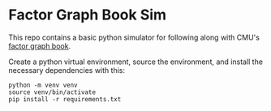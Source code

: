 # Factor Graph Book Sim

This repo contains a basic python simulator for following along with CMU's [factor graph book](https://www.cs.cmu.edu/~kaess/pub/Dellaert17fnt.pdf).

Create a python virtual environment, source the environment, and install the necessary dependencies with this:
```
python -m venv venv
source venv/bin/activate
pip install -r requirements.txt
```
